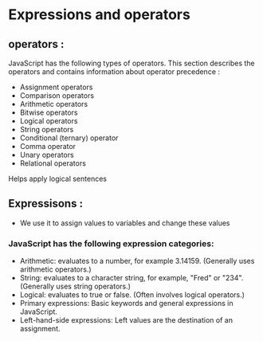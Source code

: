 # Expressions and operators
## operators :
JavaScript has the following types of operators. This section describes the operators and contains information about operator precedence :

* Assignment operators
* Comparison operators
* Arithmetic operators
* Bitwise operators
* Logical operators
* String operators
* Conditional (ternary) operator
* Comma operator
* Unary operators
* Relational operators

Helps apply logical sentences
##  Expressisons : 
- We use it to assign values to variables and change these values 
### JavaScript has the following expression categories:

* Arithmetic: evaluates to a number, for example 3.14159. (Generally uses arithmetic operators.)
* String: evaluates to a character string, for example, "Fred" or "234". (Generally uses string operators.)
* Logical: evaluates to true or false. (Often involves logical operators.)
* Primary expressions: Basic keywords and general expressions in JavaScript.
* Left-hand-side expressions: Left values are the destination of an assignment.
